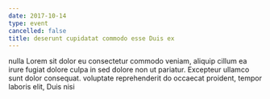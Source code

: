 ```yaml
---
date: 2017-10-14
type: event
cancelled: false
title: deserunt cupidatat commodo esse Duis ex
---
```

nulla Lorem sit dolor eu consectetur commodo veniam, aliquip cillum ea irure fugiat dolore culpa in sed dolore non ut pariatur. Excepteur ullamco sunt dolor consequat. voluptate reprehenderit do occaecat proident, tempor laboris elit, Duis nisi
